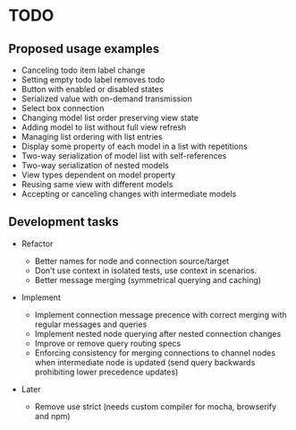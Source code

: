 # TODO


## Proposed usage examples

* Canceling todo item label change
* Setting empty todo label removes todo
* Button with enabled or disabled states
* Serialized value with on-demand transmission
* Select box connection
* Changing model list order preserving view state
* Adding model to list without full view refresh
* Managing list ordering with list entries
* Display some property of each model in a list with repetitions
* Two-way serialization of model list with self-references
* Two-way serialization of nested models
* View types dependent on model property
* Reusing same view with different models
* Accepting or canceling changes with intermediate models


## Development tasks

* Refactor
  * Better names for node and connection source/target
  * Don't use context in isolated tests, use context in scenarios.
  * Better message merging (symmetrical querying and caching)

* Implement
  * Implement connection message precence with correct merging with regular
    messages and queries
  * Implement nested node querying after nested connection changes
  * Improve or remove query routing specs
  * Enforcing consistency for merging connections to channel nodes when
    intermediate node is updated (send query backwards prohibiting lower
    precedence updates)

* Later
  * Remove use strict (needs custom compiler for mocha, browserify and npm)
